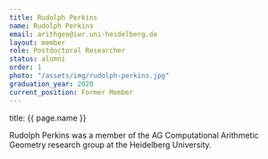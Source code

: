 ```yaml
---
title: Rudolph Perkins
name: Rudolph Perkins
email: arithgeo@iwr.uni-heidelberg.de
layout: member
role: Postdoctoral Researcher
status: alumni
order: 1
photo: "/assets/img/rudolph-perkins.jpg"
graduation_year: 2020
current_position: Former Member
---
```

title: {{ page.name }}

Rudolph Perkins was a member of the AG Computational Arithmetic Geometry research group at the Heidelberg University.